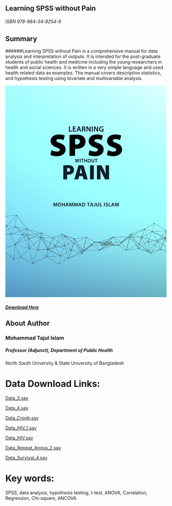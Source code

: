 
## Learning SPSS without Pain
###### ISBN 978-984-34-8254-9

## Summary
######Learning SPSS without Pain is a comprehensive manual for data analysis and interpretation of outputs. It is intended for the post-graduate students of public health and medicine including the young researchers in health and social sciences. It is written in a very simple language and used health related data as examples. The manual covers descriptive statistics, and hypothesis testing using bivariate and multivariable analysis.

![Learning SPSS without Pain](./SPSSCoverPage.jpg)

##### [Download Here](./SPSS_Cover_Page.pdf)

## About Author
### Mohammad Tajul Islam

##### Professor (Adjunct), Department of Public Health

North South University
&
State University of Bangladesh

# Data Download Links:
[Data_3.sav](./Data_3.sav)

[Data_4.sav](./Data_4.sav)

[Data_Cronb.sav](./Data_cronb.sav)

[Data_HIV_1.sav](./Data_HIV_1.sav)

[Data_HIV.sav](./Data_HIV.sav)

[Data_Repeat_Anova_2.sav](./Data_repeat_anova_2.sav)

[Data_Survival_4.sav](./Data_survival_4.sav)
# Key words:
SPSS, data analysis, hypothesis testing, t-test, ANOVA, Correlation, Regression, Chi-square, ANCOVA
